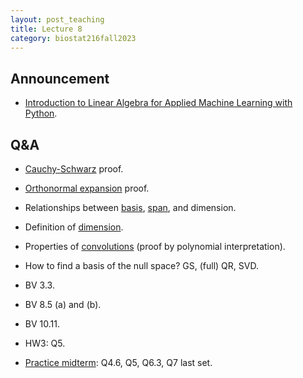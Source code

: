 ```yaml
---
layout: post_teaching
title: Lecture 8
category: biostat216fall2023
---
```


## Announcement

* [Introduction to Linear Algebra for Applied Machine Learning with Python](https://pabloinsente.github.io/intro-linear-algebra).

## Q&A

- [Cauchy-Schwarz](https://ucla-biostat-216.github.io/2023fall/slides/02-vector/02-vector.html#norm-distance-angle) proof.

- [Orthonormal expansion](https://ucla-biostat-216.github.io/2023fall/slides/02-vector/02-vector.html#orthonormal-basis) proof.

- Relationships between [basis](https://ucla-biostat-216.github.io/2023fall/slides/04-vecsp/04-vecsp.html#basis-of-a-subspace), [span](https://ucla-biostat-216.github.io/2023fall/slides/04-vecsp/04-vecsp.html#span), and dimension.

- Definition of [dimension](https://ucla-biostat-216.github.io/2023fall/slides/04-vecsp/04-vecsp.html#basis-of-a-subspace).

- Properties of [convolutions](https://ucla-biostat-216.github.io/2023fall/slides/03-matrix/03-matrix.html#convolution-and-filtering) (proof by polynomial interpretation).

- How to find a basis of the null space? GS, (full) QR, SVD.

- BV 3.3.

- BV 8.5 (a) and (b).

- BV 10.11.

- HW3: Q5.

- [Practice midterm](https://ucla-biostat-216.github.io/2023fall/hw/midterm/midterm_practice.pdf): Q4.6, Q5, Q6.3, Q7 last set.
